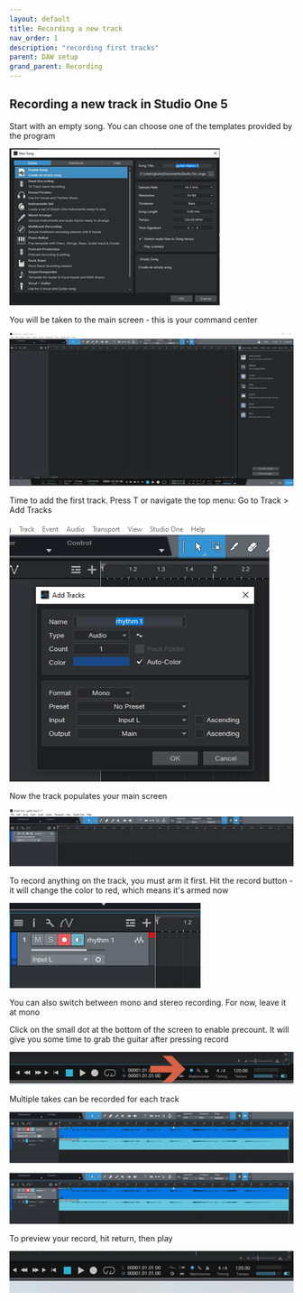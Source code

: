 ```yaml
---
layout: default
title: Recording a new track
nav_order: 1
description: "recording first tracks"
parent: DAW setup
grand_parent: Recording
---
```


## **Recording a new track in Studio One 5**

Start with an empty song. You can choose one of the templates provided by the program 

 ![Studio One 5 - empty song](../../../assets/images/so5_02_newsong.png)


You will be taken to the main screen - this is your command center

 ![Studio One 5 - main screen](../../../assets/images/so5_03_main.png)


Time to add the first track. Press T or navigate the top menu: Go to Track > Add Tracks 

 ![Studio One 5 - track settings](../../../assets/images/so5_04_track.png)


Now the track populates your main screen

 ![Studio One 5 - first track](../../../assets/images/so5_05_firsttrack.png)


To record anything on the track, you must arm it first. Hit the record button - it will change the color to red, which means it's armed now

 ![Studio One 5 - arming tracks](../../../assets/images/so5_06_arm.png)

You can also switch between mono and stereo recording. For now, leave it at mono


Click on the small dot at the bottom of the screen to enable precount. It will give you some time to grab the guitar after pressing record

 ![Studio One 5 - setting precount](../../../assets/images/so5_07_precountpp.png)


Multiple takes can be recorded for each track

 ![Studio One 5 -  multiple takes](../../../assets/images/so5_08_takes.png)

 [![](../../../assets/images/so5_08_takes.png)](../../../assets/images/so5_08_takes.png)


To preview your record, hit return, then play

 ![Studio One 5 - preview tracks](../../../assets/images/so5_09_preview.png)


